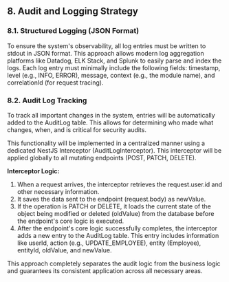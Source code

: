 
## **8. Audit and Logging Strategy**

### **8.1. Structured Logging (JSON Format)**

To ensure the system's observability, all log entries must be written to stdout in JSON format. This approach allows modern log aggregation platforms like Datadog, ELK Stack, and Splunk to easily parse and index the logs. Each log entry must minimally include the following fields: timestamp, level (e.g., INFO, ERROR), message, context (e.g., the module name), and correlationId (for request tracing).

### **8.2. Audit Log Tracking**

To track all important changes in the system, entries will be automatically added to the AuditLog table. This allows for determining who made what changes, when, and is critical for security audits.

This functionality will be implemented in a centralized manner using a dedicated NestJS Interceptor (AuditLogInterceptor). This interceptor will be applied globally to all mutating endpoints (POST, PATCH, DELETE).

**Interceptor Logic:**

1. When a request arrives, the interceptor retrieves the request.user.id and other necessary information.  
2. It saves the data sent to the endpoint (request.body) as newValue.  
3. If the operation is PATCH or DELETE, it loads the current state of the object being modified or deleted (oldValue) from the database before the endpoint's core logic is executed.  
4. After the endpoint's core logic successfully completes, the interceptor adds a new entry to the AuditLog table. This entry includes information like userId, action (e.g., UPDATE_EMPLOYEE), entity (Employee), entityId, oldValue, and newValue.

This approach completely separates the audit logic from the business logic and guarantees its consistent application across all necessary areas.
